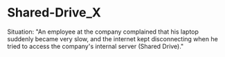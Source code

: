 # Shared-Drive_X
Situation: "An employee at the company complained that his laptop suddenly became very slow, and the internet kept disconnecting when he tried to access the company's internal server (Shared Drive)."
